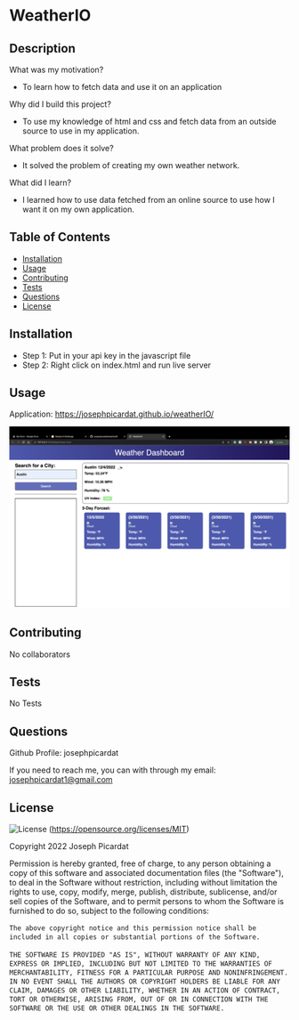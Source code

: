 # WeatherIO

## Description

What was my motivation?

- To learn how to fetch data and use it on an application

Why did I build this project?

- To use my knowledge of html and css and fetch data from an outside source to use in my application.

What problem does it solve?

- It solved the problem of creating my own weather network.

What did I learn?

- I learned how to use data fetched from an online source to use how I want it on my own application.

## Table of Contents

- [Installation](#installation)
- [Usage](#usage)
- [Contributing](#contributing)
- [Tests](#tests)
- [Questions](#questions)
- [License](#license)

## Installation

- Step 1: Put in your api key in the javascript file
- Step 2: Right click on index.html and run live server

## Usage

Application: https://josephpicardat.github.io/weatherIO/

![WeatherIO Dashboard](./assets/weatherIO.png)

## Contributing

No collaborators

## Tests

No Tests

## Questions

Github Profile: josephpicardat

If you need to reach me, you can with through my email: josephpicardat1@gmail.com

## License

![License](https://img.shields.io/badge/License-MIT-yellow.svg)
(https://opensource.org/licenses/MIT)

Copyright 2022 Joseph Picardat

Permission is hereby granted, free of charge, to any person obtaining a copy of this software and associated documentation files (the "Software"), to deal in the Software without restriction, including without limitation the rights to use, copy, modify, merge, publish, distribute, sublicense, and/or sell copies of the Software, and to permit persons to whom the Software is furnished to do so, subject to the following conditions:

    The above copyright notice and this permission notice shall be included in all copies or substantial portions of the Software.

    THE SOFTWARE IS PROVIDED "AS IS", WITHOUT WARRANTY OF ANY KIND, EXPRESS OR IMPLIED, INCLUDING BUT NOT LIMITED TO THE WARRANTIES OF MERCHANTABILITY, FITNESS FOR A PARTICULAR PURPOSE AND NONINFRINGEMENT. IN NO EVENT SHALL THE AUTHORS OR COPYRIGHT HOLDERS BE LIABLE FOR ANY CLAIM, DAMAGES OR OTHER LIABILITY, WHETHER IN AN ACTION OF CONTRACT, TORT OR OTHERWISE, ARISING FROM, OUT OF OR IN CONNECTION WITH THE SOFTWARE OR THE USE OR OTHER DEALINGS IN THE SOFTWARE.
